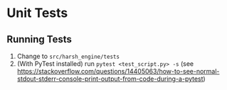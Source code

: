 # Unit Tests

## Running Tests
1. Change to `src/harsh_engine/tests`
2. (With PyTest installed) run `pytest <test_script.py> -s` (see https://stackoverflow.com/questions/14405063/how-to-see-normal-stdout-stderr-console-print-output-from-code-during-a-pytest)